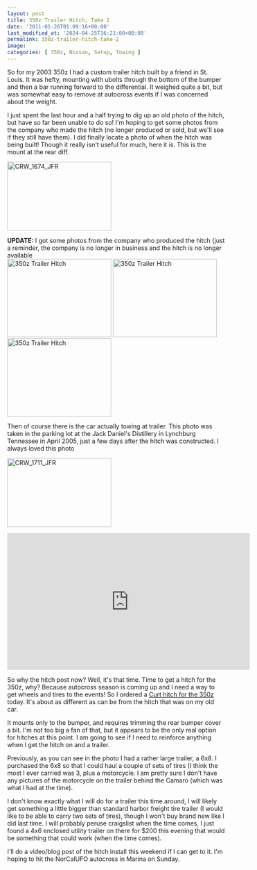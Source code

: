 ```yaml
---
layout: post
title: 350z Trailer Hitch, Take 2
date: '2011-01-26T01:09:16+00:00'
last_modified_at: '2024-04-25T16:21:00+00:00'
permalink: 350z-trailer-hitch-take-2
image:
categories: [ 350z, Nissan, Setup, Towing ]
---
```

So for my 2003 350z I had a custom trailer hitch built by a friend in St. Louis. It was hefty, mounting with ubolts through the bottom of the bumper and then a bar running forward to the differential. It weighed quite a bit, but was somewhat easy to remove at autocross events if I was concerned about the weight. 

I just spent the last hour and a half trying to dig up an old photo of the hitch, but have so far been unable to do so! I'm hoping to get some photos from the company who made the hitch (no longer produced or sold, but we'll see if they still have them). I did finally locate a photo of when the hitch was being built! Though it really isn't useful for much, here it is. This is the mount at the rear diff.

<a href="https://www.flickr.com/photos/chammond/5389655042/"><img border="0" alt="CRW_1674_JFR" src="https://farm6.static.flickr.com/5220/5389655042_505eb6623c_m.jpg" width="240" height="159" /></a>

<strong>UPDATE:</strong> I got some photos from the company who produced the hitch (just a reminder, the company is no longer in business and the hitch is no longer available    <br /><a href="https://www.flickr.com/photos/chammond/5390302769/"><img border="0" alt="350z Trailer Hitch" src="https://farm6.static.flickr.com/5131/5390302769_e2cc8da9a7_m.jpg" width="240" height="180" /></a> <a href="https://www.flickr.com/photos/chammond/5390302985/"><img border="0" alt="350z Trailer Hitch" src="https://farm6.static.flickr.com/5298/5390302985_f81ea52fa5_m.jpg" width="240" height="180" /></a> <a href="https://www.flickr.com/photos/chammond/5390911448/"><img border="0" alt="350z Trailer Hitch" src="https://farm6.static.flickr.com/5260/5390911448_87953722dd_m.jpg" width="240" height="180" /></a>

Then of course there is the car actually towing at trailer. This photo was taken in the parking lot at the Jack Daniel's Distillery in Lynchburg Tennessee in April 2005, just a few days after the hitch was constructed. I always loved this photo

<a href="https://www.flickr.com/photos/chammond/5389048109/"><img border="0" alt="CRW_1711_JFR" src="https://farm6.static.flickr.com/5260/5389048109_3d9c0c77bd_m.jpg" width="240" height="159" /></a>

<iframe width="560" height="315" src="https://www.youtube.com/embed/ISWWwr0KpRc?si=DQ8PAZJO6pq-dnvG" title="YouTube video player" frameborder="0" allow="accelerometer; autoplay; clipboard-write; encrypted-media; gyroscope; picture-in-picture; web-share" referrerpolicy="strict-origin-when-cross-origin" allowfullscreen></iframe>

So why the hitch post now? Well, it's that time. Time to get a hitch for the 350z, why? Because autocross season is coming up and I need a way to get wheels and tires to the events! So I ordered a [Curt hitch for the 350z](https://amzn.to/49Tcwbt) today. It's about as different as can be from the hitch that was on my old car.

It mounts only to the bumper, and requires trimming the rear bumper cover a bit. I'm not too big a fan of that, but it appears to be the only real option for hitches at this point. I am going to see if I need to reinforce anything when I get the hitch on and a trailer.

Previously, as you can see in the photo I had a rather large trailer, a 6x8. I purchased the 6x8 so that I could haul a couple of sets of tires (I think the most I ever carried was 3, plus a motorcycle. I am pretty sure I don't have any pictures of the motorcycle on the trailer behind the Camaro (which was what I had at the time).

I don't know exactly what I will do for a trailer this time around, I will likely get something a little bigger than standard harbor freight tire trailer (I would like to be able to carry two sets of tires), though I won't buy brand new like I did last time. I will probably peruse craigslist when the time comes, I just found a 4x6 enclosed utility trailer on there for $200 this evening that would be something that could work (when the time comes).

I'll do a video/blog post of the hitch install this weekend if I can get to it. I'm hoping to hit the NorCalUFO autocross in Marina on Sunday.


